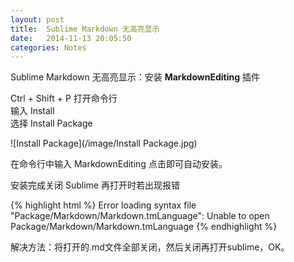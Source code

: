 ```yaml
---
layout: post
title:  Sublime Markdown 无高亮显示
date:   2014-11-13 20:05:50
categories: Notes
--- 
```


Sublime Markdown 无高亮显示：安装 **Markdown​Editing** 插件  

Ctrl + Shift + P 打开命令行  
输入 Install  
选择 Install Package
  
  ![Install Package](/image/Install Package.jpg)  

在命令行中输入 Markdown​Editing 点击即可自动安装。  
 
安装完成关闭 Sublime 再打开时若出现报错

{% highlight html %}
Error loading syntax file
"Package/Markdown/Markdown.tmLanguage": 
Unable to open Package/Markdown/Markdown.tmLanguage
{% endhighlight %}

解决方法：将打开的.md文件全部关闭，然后关闭再打开sublime，OK。
